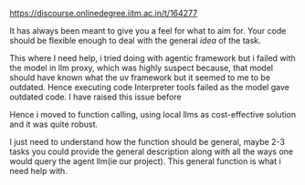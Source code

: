 https://discourse.onlinedegree.iitm.ac.in/t/164277

It has always been meant to give you a feel for what to aim for. Your code should be flexible enough to deal with the general <em>idea</em> of the task.</p>
</blockquote>
</aside>
<p>This where I need help, i tried doing with agentic framework but i failed with the model in llm proxy, which was highly suspect because, that model should have known what the uv framework but it seemed to me to be outdated. Hence executing code Interpreter tools failed as the model gave outdated code. I have raised this issue before</p>
<p>Hence i moved to function calling, using local llms as cost-effective solution and it was quite robust.</p>
<p>I just need to understand how the function should be general, maybe 2-3 tasks you could provide the general description along with all the ways one would query the agent llm(ie our project). This general function is what i need help with.